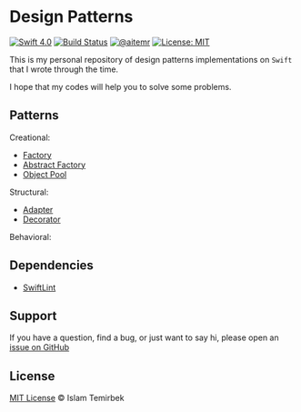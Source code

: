 # Design Patterns

[![Swift 4.0](https://img.shields.io/badge/swift-4.0-orange.svg)](#)
[![Build Status](https://travis-ci.org/aitemr/design-patterns.svg?branch=master)](https://travis-ci.org/aitemr/design-patterns)
[![@aitemr](https://img.shields.io/badge/contact-%40aitemr-brightgreen.svg)](https://t.me/aitemr)
[![License: MIT](https://img.shields.io/badge/License-MIT-yellow.svg)](https://opensource.org/licenses/MIT)

This is my personal repository of design patterns implementations on `Swift` that I wrote through the time.

I hope that my codes will help you to solve some problems.

## Patterns

Creational:

- [Factory](./DesignPatterns/DesignPatterns/Creational/Factory)
- [Abstract Factory](https://refactoring.guru/design-patterns/abstract-factory)
- [Object Pool](#)

Structural:

- [Adapter](https://refactoring.guru/design-patterns/adapter)
- [Decorator](https://refactoring.guru/design-patterns/decorator)

Behavioral:

## Dependencies

- [SwiftLint](https://github.com/realm/SwiftLint)

## Support

If you have a question, find a bug, or just want to say hi, please open an [issue on GitHub](https://github.com/aitemr/design-patterns/issues/new)

## License

[MIT License](./LICENSE) © Islam Temirbek

